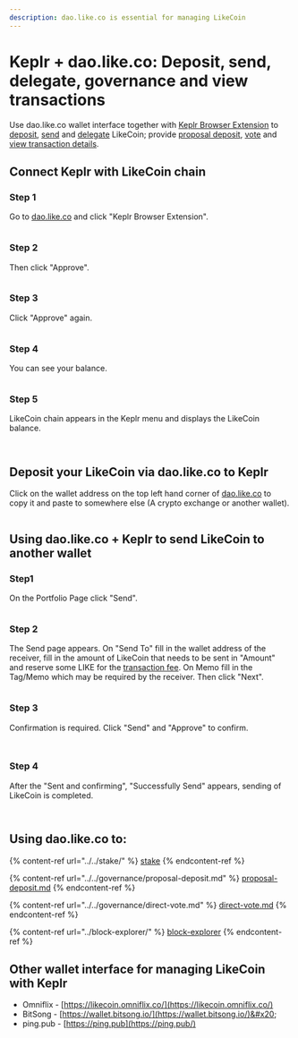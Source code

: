 ```yaml
---
description: dao.like.co is essential for managing LikeCoin
---
```


# Keplr + dao.like.co: Deposit, send, delegate, governance and view transactions

Use dao.like.co wallet interface together with [Keplr Browser Extension](../cosmostation-app/how-to-install-cosmostation-app.md) to [deposit](dao.like.co.md#deposit-your-likecoin-via-dao.like.co-to-keplr), [send](dao.like.co.md#using-dao.like.co-+-keplr-to-send-likecoin-to-another-wallet) and [delegate](../../stake/delegation-of-likecoin.md) LikeCoin; provide [proposal deposit](../../governance/proposal-deposit.md), [vote](../../governance/direct-vote.md) and [view transaction details](../block-explorer/dao.like.co.md).

## Connect Keplr with LikeCoin chain

### Step 1

Go to [dao.like.co](https://dao.like.co/) and click "Keplr Browser Extension".

<figure><img src="../../../.gitbook/assets/keplr06.png" alt=""><figcaption></figcaption></figure>

### Step 2

Then click "Approve".

<figure><img src="../../../.gitbook/assets/keplr07.png" alt=""><figcaption></figcaption></figure>

### Step 3

Click "Approve" again.

<figure><img src="../../../.gitbook/assets/keplr08.png" alt=""><figcaption></figcaption></figure>

### Step 4

You can see your balance.

<figure><img src="../../../.gitbook/assets/keplr09.png" alt=""><figcaption></figcaption></figure>

### Step 5

LikeCoin chain appears in the Keplr menu and displays the LikeCoin balance.

<figure><img src="../../../.gitbook/assets/Keplr menu 1.png" alt=""><figcaption></figcaption></figure>

<figure><img src="../../../.gitbook/assets/Keplr menu 2.png" alt=""><figcaption></figcaption></figure>

## **Deposit your LikeCoin via dao.like.co to Keplr**

Click on the wallet address on the top left hand corner of [dao.like.co](https://dao.like.co/) to copy it and paste to somewhere else (A crypto exchange or another wallet).

<figure><img src="../../../.gitbook/assets/Keplr deposit.png" alt=""><figcaption></figcaption></figure>

## Using dao.like.co + Keplr to send LikeCoin to another wallet

### Step1

On the Portfolio Page click "Send".

<figure><img src="../../../.gitbook/assets/Keplr Send 1.png" alt=""><figcaption></figcaption></figure>

### Step 2

The Send page appears. On "Send To" fill in the wallet address of the receiver, fill in the amount of LikeCoin that needs to be sent in "Amount" and reserve some LIKE for the [transaction fee](../transaction-fee.md). On Memo fill in the Tag/Memo which may be required by the receiver. Then click "Next".

<figure><img src="../../../.gitbook/assets/Keplr Send 2.png" alt=""><figcaption></figcaption></figure>

### Step 3

Confirmation is required. Click "Send" and "Approve" to confirm.

<figure><img src="../../../.gitbook/assets/Keplr Send 3.png" alt=""><figcaption></figcaption></figure>

<figure><img src="../../../.gitbook/assets/Keplr Send 4.png" alt=""><figcaption></figcaption></figure>

### Step 4

After the "Sent and confirming", "Successfully Send" appears, sending of LikeCoin is completed.

<div>

<figure><img src="../../../.gitbook/assets/Keplr Send 5.png" alt=""><figcaption></figcaption></figure>

 

<figure><img src="../../../.gitbook/assets/Keplr Send 6.png" alt=""><figcaption></figcaption></figure>

</div>

## Using dao.like.co to:

{% content-ref url="../../stake/" %}
[stake](../../stake/)
{% endcontent-ref %}

{% content-ref url="../../governance/proposal-deposit.md" %}
[proposal-deposit.md](../../governance/proposal-deposit.md)
{% endcontent-ref %}

{% content-ref url="../../governance/direct-vote.md" %}
[direct-vote.md](../../governance/direct-vote.md)
{% endcontent-ref %}

{% content-ref url="../block-explorer/" %}
[block-explorer](../block-explorer/)
{% endcontent-ref %}

## Other wallet interface for managing LikeCoin with Keplr

* Omniflix - [https://likecoin.omniflix.co/](https://likecoin.omniflix.co/)
* BitSong - [https://wallet.bitsong.io/](https://wallet.bitsong.io/)&#x20;
* ping.pub - [https://ping.pub](https://ping.pub/)
